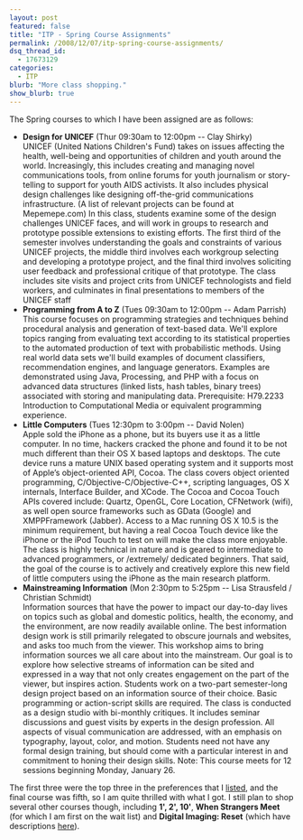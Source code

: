 ```yaml
---
layout: post
featured: false
title: "ITP - Spring Course Assignments"
permalink: /2008/12/07/itp-spring-course-assignments/
dsq_thread_id:
  - 17673129
categories:
  - ITP
blurb: "More class shopping."
show_blurb: true
---
```

The Spring courses to which I have been assigned are as follows:

 * **Design for UNICEF** (Thur 09:30am to 12:00pm -- Clay Shirky)  
   UNICEF (United Nations Children's Fund) takes on issues affecting the health, well-being and opportunities of children and youth around the world. Increasingly, this includes creating and managing novel communications tools, from online forums for youth journalism or story-telling to support for youth AIDS activists. It also includes physical design challenges like designing off-the-grid communications infrastructure. (A list of relevant projects can be found at Mepemepe.com) In this class, students examine some of the design challenges UNICEF faces, and will work in groups to research and prototype possible extensions to existing efforts. The first third of the semester involves understanding the goals and constraints of various UNICEF projects, the middle third involves each workgroup selecting and developing a prototype project, and the final third involves soliciting user feedback and professional critique of that prototype. The class includes site visits and project crits from UNICEF technologists and field workers, and culminates in final presentations to members of the UNICEF staff
 * **Programming from A to Z** (Tues 09:30am to 12:00pm -- Adam Parrish)  
   This course focuses on programming strategies and techniques behind procedural analysis and generation of text-based data. We'll explore topics ranging from evaluating text according to its statistical properties to the automated production of text with probabilistic methods. Using real world data sets we'll build examples of document classifiers, recommendation engines, and language generators. Examples are demonstrated using Java, Processing, and PHP with a focus on advanced data structures (linked lists, hash tables, binary trees) associated with storing and manipulating data. Prerequisite: H79.2233 Introduction to Computational Media or equivalent programming experience.
 * **Little Computers** (Tues 12:30pm to 3:00pm -- David Nolen)  
   Apple sold the iPhone as a phone, but its buyers use it as a little computer. In no time, hackers cracked the phone and found it to be not much different than their OS X based laptops and desktops. The cute device runs a mature UNIX based operating system and it supports most of Apple’s object-oriented API, Cocoa. The class covers object oriented programming, C/Objective-C/Objective-C++, scripting languages, OS X internals, Interface Builder, and XCode. The Cocoa and Cocoa Touch APIs covered include: Quartz, OpenGL, Core Location, CFNetwork (wifi), as well open source frameworks such as GData (Google) and XMPPFramework (Jabber). Access to a Mac running OS X 10.5 is the minimum requirement, but having a real Cocoa Touch device like the iPhone or the iPod Touch to test on will make the class more enjoyable. The class is highly technical in nature and is geared to intermediate to advanced programmers, or /extremely/ dedicated beginners. That said, the goal of the course is to actively and creatively explore this new field of little computers using the iPhone as the main research platform.
 * **Mainstreaming Information** (Mon 2:30pm to 5:25pm -- Lisa Strausfeld / Christian Schmidt)  
    Information sources that have the power to impact our day-to-day lives on topics such as global and domestic politics, health, the economy, and the environment, are now readily available online. The best information design work is still primarily relegated to obscure journals and websites, and asks too much from the viewer. This workshop aims to bring information sources we all care about into the mainstream. Our goal is to explore how selective streams of information can be sited and expressed in a way that not only creates engagement on the part of the viewer, but inspires action. Students work on a two-part semester-long design project based on an information source of their choice. Basic programming or action-script skills are required. The class is conducted as a design studio with bi-monthly critiques. It includes seminar discussions and guest visits by experts in the design profession. All aspects of visual communication are addressed, with an emphasis on typography, layout, color, and motion. Students need not have any formal design training, but should come with a particular interest in and commitment to honing their design skills. Note: This course meets for 12 sessions beginning Monday, January 26.

The first three were the top three in the preferences that I [listed][1], and the final course was fifth, so I am quite thrilled with what I got. I still plan to shop several other courses though, including **1', 2', 10'**, **When Strangers Meet** (for which I am first on the wait list) and **Digital Imaging: Reset** (which have descriptions [here][2]).

 [1]: /2008/11/27/itp-spring-course-preferences/
 [2]: https://itp.nyu.edu/registration/CourseListing.php?year=2009&semester=Spring
